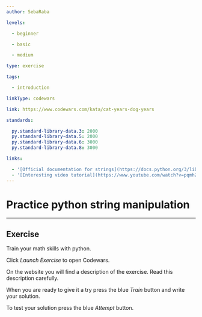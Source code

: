 ```yaml
---
author: SebaRaba

levels:

  - beginner

  - basic

  - medium

type: exercise

tags:

  - introduction

linkType: codewars

link: https://www.codewars.com/kata/cat-years-dog-years

standards:

  py.standard-library-data.3: 2000
  py.standard-library-data.5: 2000
  py.standard-library-data.6: 3000
  py.standard-library-data.8: 3000

links:

  - '[Official documentation for strings](https://docs.python.org/3/library/string.html){website}'
  - '[Interesting video tutorial](https://www.youtube.com/watch?v=pqmhZcPpTys){video}'
---
```


# Practice python string manipulation

---
## Exercise

Train your math skills with python.

Click *Launch Exercise* to open Codewars.

On the website you will find a description of the exercise. Read this description carefully. 

When you are ready to give it a try press the blue *Train* button and write your solution. 

To test your solution press the blue *Attempt* button.